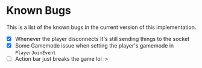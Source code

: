 # Known Bugs
This is a list of the known bugs in the current version of this implementation.

- [x] Whenever the player disconnects It's still sending things to the socket
- [x] Some Gamemode issue when setting the player's gamemode in `PlayerJoinEvent`
- [ ] Action bar just breaks the game lol :>